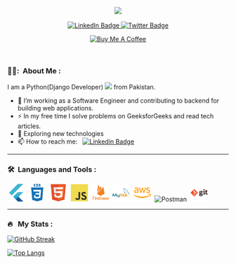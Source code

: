 
<p align="center">
  <img src="https://cdn.dribbble.com/users/926537/screenshots/4502924/media/79e26abb3fb85b42f2722cf22da095dc.gif">
</p>
<p align="center">
  <a href="https://www.linkedin.com/in/hamzaharif">
    <img src="https://img.shields.io/badge/LinkedIn-blue?style=for-the-badge&logo=linkedin&logoColor=white" alt="LinkedIn Badge">
  </a>
  <a href="https://twitter.com/iamhamza_arif">
      <img src="https://img.shields.io/badge/Twitter-blue?style=for-the-badge&logo=twitter&logoColor=white" alt="Twitter Badge"/>
   </a>
</p>
<p align="center">
<a href="https://www.buymeacoffee.com/hamzaarif" target="_blank"><img src="https://cdn.buymeacoffee.com/buttons/default-orange.png" alt="Buy Me A Coffee" height="41" width="174"></a>
</p>
<p align="center"><img src="https://komarev.com/ghpvc/?username=m-hamzaarif&style=flat-square&color=blue" alt=""></p>

### 👨‍💻: &nbsp;About Me :

I am a Python(Django Developer) <img src="https://media.giphy.com/media/WUlplcMpOCEmTGBtBW/giphy.gif" width="30"> from Pakistan.

- 🔭 I’m working as a Software Engineer and contributing to backend for building web applications.
- ⚡ In my free time I solve problems on GeeksforGeeks and read tech articles.
- 🌱 Exploring new technologies
- 📫 How to reach me: &nbsp; [![Linkedin Badge](https://img.shields.io/badge/-Hamza-blue?style=flat&logo=Linkedin&logoColor=white)](https://www.linkedin.com/in/mhamzaharif)

---

### 🛠 &nbsp;Languages and Tools :

<p>
<img src="https://github.com/devicons/devicon/blob/master/icons/flutter/flutter-original.svg" title="Flutter" alt="Flutter" width="40" height="40"/>&nbsp;
<img src="https://github.com/devicons/devicon/blob/master/icons/css3/css3-plain-wordmark.svg"  title="CSS3" alt="CSS" width="40" height="40"/>&nbsp;
<img src="https://github.com/devicons/devicon/blob/master/icons/html5/html5-original.svg" title="HTML5" alt="HTML" width="40" height="40"/>&nbsp;
<img src="https://github.com/devicons/devicon/blob/master/icons/javascript/javascript-original.svg" title="JavaScript" alt="JavaScript" width="40" height="40"/>&nbsp;
<img src="https://github.com/devicons/devicon/blob/master/icons/firebase/firebase-plain-wordmark.svg" title="Firebase" alt="Firebase" width="40" height="40"/>&nbsp;
<img src="https://github.com/devicons/devicon/blob/master/icons/mysql/mysql-original-wordmark.svg" title="MySQL"  alt="MySQL" width="40" height="40"/>&nbsp;
<img src="https://github.com/devicons/devicon/blob/master/icons/amazonwebservices/amazonwebservices-plain-wordmark.svg" title="AWS" alt="AWS" width="40" height="40"/>&nbsp;
<img src="https://www.vectorlogo.zone/logos/getpostman/getpostman-icon.svg" title="Postman"  alt="Postman" width="40" height="40"/>&nbsp;
<img src="https://github.com/devicons/devicon/blob/master/icons/git/git-original-wordmark.svg" title="Git" **alt="Git" width="40" height="40"/>&nbsp;
</p>

---

### 🔥 &nbsp; My Stats :
[![GitHub Streak](http://github-readme-streak-stats.herokuapp.com?user=m-hamzaarif&theme=dark&background=000000)](https://git.io/streak-stats)

[![Top Langs](https://github-readme-stats.vercel.app/api/top-langs/?username=m-hamzaarif&layout=compact&theme=vision-friendly-dark)](https://github.com/m-hamzaarif/github-readme-stats)
